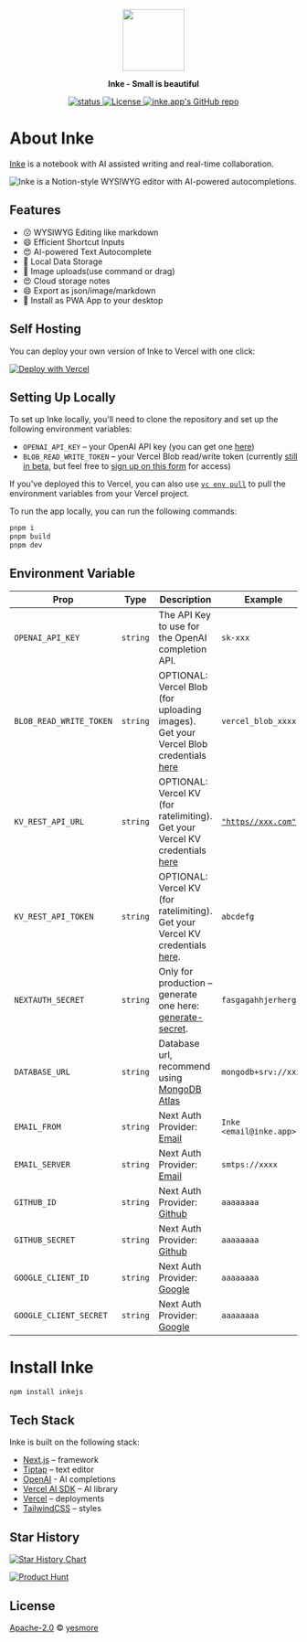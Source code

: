 <p align="center">
  <img width="108" src="https://inke.app/logo-256.png">
</p>

<p align="center"><strong> Inke - Small is beautiful</strong></p>

<p align="center">
  <a href="https://inke.app">
    <img src="https://badgen.net/https/inke.app/api/status" alt="status"/>
  </a>
  <a href="https://github.com/yesmore/inke/blob/master/LICENSE">
    <img src="https://img.shields.io/github/license/yesmore/inke?label=license&logo=github&color=f80&logoColor=fff" alt="License" />
  </a>
  <a href="https://github.com/yesmore/inke"><img src="https://img.shields.io/github/stars/yesmore/inke?style=social" alt="inke.app's GitHub repo"></a>
</p>

# About Inke

[Inke](https://inke.app/) is a notebook with AI assisted writing and real-time collaboration.

<img alt="Inke is a Notion-style WYSIWYG editor with AI-powered autocompletions." src="https://inke.app/desktop.png">

## Features

- 😗 WYSIWYG Editing like markdown
- 😄 Efficient Shortcut Inputs
- 😍 AI-powered Text Autocomplete
- 🥰 Local Data Storage
- 🥳 Image uploads(use command or drag)
- 😍 Cloud storage notes
- 😄 Export as json/image/markdown
- 🥰 Install as PWA App to your desktop


## Self Hosting

You can deploy your own version of Inke to Vercel with one click:

[![Deploy with Vercel](https://vercel.com/button)](https://vercel.com/new/clone?repository-link=https%3A%2F%2Fgithub.com%2Fyesmore%2Finke&env=OPENAI_API_KEY&envDescription=Find%20your%20OpenAI%20API%20Key%20by%20click%20the%20right%20Learn%20More%20button.%20%20&envLink=https%3A%2F%2Fplatform.openai.com%2Faccount%2Fapi-keys&project-name=inke&repository-name=inke)

## Setting Up Locally

To set up Inke locally, you'll need to clone the repository and set up the following environment variables:

- `OPENAI_API_KEY` – your OpenAI API key (you can get one [here](https://platform.openai.com/account/api-keys))
- `BLOB_READ_WRITE_TOKEN` – your Vercel Blob read/write token (currently [still in beta](https://vercel.com/docs/storage/vercel-blob/quickstart#quickstart), but feel free to [sign up on this form](https://vercel.fyi/blob-beta) for access)

If you've deployed this to Vercel, you can also use [`vc env pull`](https://vercel.com/docs/cli/env#exporting-development-environment-variables) to pull the environment variables from your Vercel project.

To run the app locally, you can run the following commands:

```bash
pnpm i
pnpm build
pnpm dev
```

## Environment Variable

| Prop                    | Type     | Description                                                                                                                                              | Example                                                                                                             |
| ----------------------- | -------- | -------------------------------------------------------------------------------------------------------------------------------------------------------- | ------------------------------------------------------------------------------------------------------------------- |
| `OPENAI_API_KEY`        | `string` | The API Key to use for the OpenAI completion API.                                                                                                        | `sk-xxx`                                                                                                            |
| `BLOB_READ_WRITE_TOKEN` | `string` | OPTIONAL: Vercel Blob (for uploading images). Get your Vercel Blob credentials [here](https://vercel.com/docs/storage/vercel-blob/quickstart#quickstart) | `vercel_blob_xxxx`                                                                                                  |
| `KV_REST_API_URL`       | `string` | OPTIONAL: Vercel KV (for ratelimiting). Get your Vercel KV credentials [here](https://vercel.com/docs/storage/vercel-kv/quickstart#quickstart)           | [`"https//xxx.com"`](https://github.com/steven-tey/novel/blob/main/packages/core/src/ui/editor/default-content.tsx) |
| `KV_REST_API_TOKEN`     | `string` | OPTIONAL: Vercel KV (for ratelimiting). Get your Vercel KV credentials [here](https://vercel.com/docs/storage/vercel-kv/quickstart#quickstart).          | `abcdefg`                                                                                                           |
| `NEXTAUTH_SECRET`       | `string` | Only for production – generate one here: [generate-secret](https://generate-secret.vercel.app/32).                                                       | `fasgagahhjerherg`                                                                                                  |
| `DATABASE_URL`          | `string` | Database url, recommend using [MongoDB Atlas](https://account.mongodb.com/account/login?signedOut=true)                                                  | `mongodb+srv://xxxx`                                                                                                |
| `EMAIL_FROM`            | `string` | Next Auth Provider: [Email](https://next-auth.js.org/providers/email)                                                                                    | `Inke <email@inke.app>`                                                                                             |
| `EMAIL_SERVER`          | `string` | Next Auth Provider: [Email](https://next-auth.js.org/providers/email)                                                                                    | `smtps://xxxx`                                                                                                      |
| `GITHUB_ID`             | `string` | Next Auth Provider: [Github](https://next-auth.js.org/providers/github)                                                                                  | `aaaaaaaa`                                                                                                          |
| `GITHUB_SECRET`         | `string` | Next Auth Provider: [Github](https://next-auth.js.org/providers/github)                                                                                  | `aaaaaaaa`                                                                                                          |
| `GOOGLE_CLIENT_ID`      | `string` | Next Auth Provider: [Google](https://next-auth.js.org/providers/google)                                                                                  | `aaaaaaaa`                                                                                                          |
| `GOOGLE_CLIENT_SECRET`  | `string` | Next Auth Provider: [Google](https://next-auth.js.org/providers/google)                                                                                  | `aaaaaaaa`                                                                                                          |

# Install Inke

```bash
npm install inkejs
```

## Tech Stack

Inke is built on the following stack:

- [Next.js](https://nextjs.org/) – framework
- [Tiptap](https://tiptap.dev/) – text editor
- [OpenAI](https://openai.com/) - AI completions
- [Vercel AI SDK](https://sdk.vercel.ai/docs) – AI library
- [Vercel](https://vercel.com) – deployments
- [TailwindCSS](https://tailwindcss.com/) – styles

## Star History

[![Star History Chart](https://api.star-history.com/svg?repos=yesmore/inke&type=Date)](https://star-history.com/#yesmore/inke&Date)

<a href="https://www.producthunt.com/posts/inke?utm_source=badge-featured&utm_medium=badge&utm_souce=badge-inke">
  <img src="https://api.producthunt.com/widgets/embed-image/v1/featured.svg?post_id=419235&theme=light" alt="Product Hunt"/>
</a>

## License

[Apache-2.0](./LICENSE) © [yesmore](https://github.com/yesmore)
